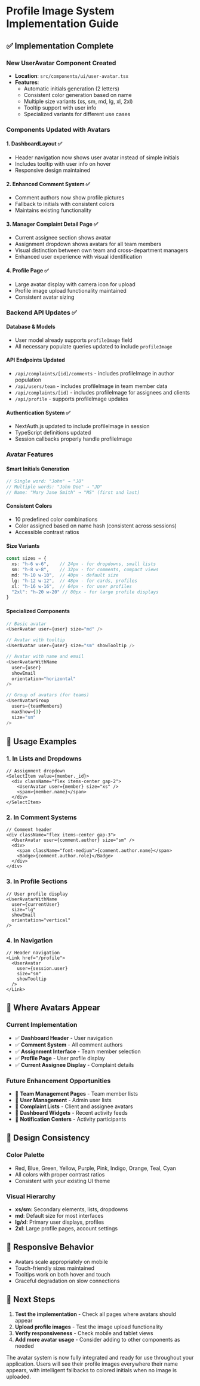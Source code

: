 # Profile Image System Implementation Guide

## ✅ Implementation Complete

### **New UserAvatar Component Created**
- **Location**: `src/components/ui/user-avatar.tsx`
- **Features**:
  - Automatic initials generation (2 letters)
  - Consistent color generation based on name
  - Multiple size variants (xs, sm, md, lg, xl, 2xl)
  - Tooltip support with user info
  - Specialized variants for different use cases

### **Components Updated with Avatars**

#### **1. DashboardLayout** ✅
- Header navigation now shows user avatar instead of simple initials
- Includes tooltip with user info on hover
- Responsive design maintained

#### **2. Enhanced Comment System** ✅
- Comment authors now show profile pictures
- Fallback to initials with consistent colors
- Maintains existing functionality

#### **3. Manager Complaint Detail Page** ✅
- Current assignee section shows avatar
- Assignment dropdown shows avatars for all team members
- Visual distinction between own team and cross-department managers
- Enhanced user experience with visual identification

#### **4. Profile Page** ✅
- Large avatar display with camera icon for upload
- Profile image upload functionality maintained
- Consistent avatar sizing

### **Backend API Updates** ✅

#### **Database & Models**
- User model already supports `profileImage` field
- All necessary populate queries updated to include `profileImage`

#### **API Endpoints Updated**
- `/api/complaints/[id]/comments` - includes profileImage in author population
- `/api/users/team` - includes profileImage in team member data
- `/api/complaints/[id]` - includes profileImage for assignees and clients
- `/api/profile` - supports profileImage updates

#### **Authentication System** ✅
- NextAuth.js updated to include profileImage in session
- TypeScript definitions updated
- Session callbacks properly handle profileImage

### **Avatar Features**

#### **Smart Initials Generation**
```typescript
// Single word: "John" → "JO"
// Multiple words: "John Doe" → "JD"
// Name: "Mary Jane Smith" → "MS" (first and last)
```

#### **Consistent Colors**
- 10 predefined color combinations
- Color assigned based on name hash (consistent across sessions)
- Accessible contrast ratios

#### **Size Variants**
```typescript
const sizes = {
  xs: "h-6 w-6",    // 24px - for dropdowns, small lists
  sm: "h-8 w-8",    // 32px - for comments, compact views  
  md: "h-10 w-10",  // 40px - default size
  lg: "h-12 w-12",  // 48px - for cards, profiles
  xl: "h-16 w-16",  // 64px - for user profiles
  "2xl": "h-20 w-20" // 80px - for large profile displays
}
```

#### **Specialized Components**

```typescript
// Basic avatar
<UserAvatar user={user} size="md" />

// Avatar with tooltip
<UserAvatar user={user} size="sm" showTooltip />

// Avatar with name and email
<UserAvatarWithName 
  user={user} 
  showEmail 
  orientation="horizontal" 
/>

// Group of avatars (for teams)
<UserAvatarGroup 
  users={teamMembers} 
  maxShow={3} 
  size="sm" 
/>
```

## 🎯 **Usage Examples**

### **1. In Lists and Dropdowns**
```tsx
// Assignment dropdown
<SelectItem value={member._id}>
  <div className="flex items-center gap-2">
    <UserAvatar user={member} size="xs" />
    <span>{member.name}</span>
  </div>
</SelectItem>
```

### **2. In Comment Systems**
```tsx
// Comment header
<div className="flex items-center gap-3">
  <UserAvatar user={comment.author} size="sm" />
  <div>
    <span className="font-medium">{comment.author.name}</span>
    <Badge>{comment.author.role}</Badge>
  </div>
</div>
```

### **3. In Profile Sections**
```tsx
// User profile display
<UserAvatarWithName 
  user={currentUser}
  size="lg"
  showEmail
  orientation="vertical"
/>
```

### **4. In Navigation**
```tsx
// Header navigation
<Link href="/profile">
  <UserAvatar 
    user={session.user} 
    size="sm" 
    showTooltip 
  />
</Link>
```

## 🔄 **Where Avatars Appear**

### **Current Implementation**
- ✅ **Dashboard Header** - User navigation
- ✅ **Comment System** - All comment authors
- ✅ **Assignment Interface** - Team member selection
- ✅ **Profile Page** - User profile display
- ✅ **Current Assignee Display** - Complaint details

### **Future Enhancement Opportunities**
- 🔲 **Team Management Pages** - Team member lists
- 🔲 **User Management** - Admin user lists  
- 🔲 **Complaint Lists** - Client and assignee avatars
- 🔲 **Dashboard Widgets** - Recent activity feeds
- 🔲 **Notification Centers** - Activity participants

## 🎨 **Design Consistency**

### **Color Palette**
- Red, Blue, Green, Yellow, Purple, Pink, Indigo, Orange, Teal, Cyan
- All colors with proper contrast ratios
- Consistent with your existing UI theme

### **Visual Hierarchy**
- **xs/sm**: Secondary elements, lists, dropdowns
- **md**: Default size for most interfaces
- **lg/xl**: Primary user displays, profiles
- **2xl**: Large profile pages, account settings

## 📱 **Responsive Behavior**
- Avatars scale appropriately on mobile
- Touch-friendly sizes maintained
- Tooltips work on both hover and touch
- Graceful degradation on slow connections

## 🚀 **Next Steps**

1. **Test the implementation** - Check all pages where avatars should appear
2. **Upload profile images** - Test the image upload functionality
3. **Verify responsiveness** - Check mobile and tablet views
4. **Add more avatar usage** - Consider adding to other components as needed

The avatar system is now fully integrated and ready for use throughout your application. Users will see their profile images everywhere their name appears, with intelligent fallbacks to colored initials when no image is uploaded.
